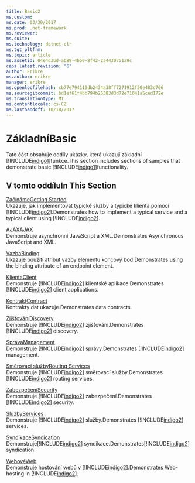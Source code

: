 ```yaml
---
title: Basic2
ms.custom: 
ms.date: 03/30/2017
ms.prod: .net-framework
ms.reviewer: 
ms.suite: 
ms.technology: dotnet-clr
ms.tgt_pltfrm: 
ms.topic: article
ms.assetid: 04e4d3bd-ab89-4b50-8f42-2a4430751a9c
caps.latest.revision: "6"
author: Erikre
ms.author: erikre
manager: erikre
ms.openlocfilehash: cb77e794119db2434a38ff7271912f50e483d766
ms.sourcegitcommit: bd1ef61f4bb794b25383d3d72e71041a5ced172e
ms.translationtype: MT
ms.contentlocale: cs-CZ
ms.lasthandoff: 10/18/2017
---
```

# <a name="basic"></a><span data-ttu-id="1932d-102">Základní</span><span class="sxs-lookup"><span data-stu-id="1932d-102">Basic</span></span>
<span data-ttu-id="1932d-103">Tato část obsahuje oddíly ukázky, která ukazují základní [!INCLUDE[indigo1](../../../../includes/indigo1-md.md)]funkce.</span><span class="sxs-lookup"><span data-stu-id="1932d-103">This section includes sections of samples that demonstrate basic [!INCLUDE[indigo1](../../../../includes/indigo1-md.md)]functionality.</span></span>  
  
## <a name="in-this-section"></a><span data-ttu-id="1932d-104">V tomto oddílu</span><span class="sxs-lookup"><span data-stu-id="1932d-104">In This Section</span></span>  
 [<span data-ttu-id="1932d-105">Začínáme</span><span class="sxs-lookup"><span data-stu-id="1932d-105">Getting Started</span></span>](../../../../docs/framework/wcf/samples/getting-started-sample.md)  
 <span data-ttu-id="1932d-106">Ukazuje, jak implementovat typické služby a typické klienta pomocí [!INCLUDE[indigo2](../../../../includes/indigo2-md.md)].</span><span class="sxs-lookup"><span data-stu-id="1932d-106">Demonstrates how to implement a typical service and a typical client using [!INCLUDE[indigo2](../../../../includes/indigo2-md.md)].</span></span>  
  
 [<span data-ttu-id="1932d-107">AJAX</span><span class="sxs-lookup"><span data-stu-id="1932d-107">AJAX</span></span>](../../../../docs/framework/wcf/samples/ajax.md)  
 <span data-ttu-id="1932d-108">Demonstruje asynchronní JavaScript a XML.</span><span class="sxs-lookup"><span data-stu-id="1932d-108">Demonstrates Asynchronous JavaScript and XML.</span></span>  
  
 [<span data-ttu-id="1932d-109">Vazba</span><span class="sxs-lookup"><span data-stu-id="1932d-109">Binding</span></span>](../../../../docs/framework/wcf/samples/binding.md)  
 <span data-ttu-id="1932d-110">Ukazuje použití atribut vazby elementu koncový bod.</span><span class="sxs-lookup"><span data-stu-id="1932d-110">Demonstrates using the binding attribute of an endpoint element.</span></span>  
  
 [<span data-ttu-id="1932d-111">Klienta</span><span class="sxs-lookup"><span data-stu-id="1932d-111">Client</span></span>](../../../../docs/framework/wcf/samples/client.md)  
 <span data-ttu-id="1932d-112">Demonstruje [!INCLUDE[indigo2](../../../../includes/indigo2-md.md)] klientské aplikace.</span><span class="sxs-lookup"><span data-stu-id="1932d-112">Demonstrates [!INCLUDE[indigo2](../../../../includes/indigo2-md.md)] client applications.</span></span>  
  
 [<span data-ttu-id="1932d-113">Kontrakt</span><span class="sxs-lookup"><span data-stu-id="1932d-113">Contract</span></span>](../../../../docs/framework/wcf/samples/contract.md)  
 <span data-ttu-id="1932d-114">Kontrakty dat ukazuje.</span><span class="sxs-lookup"><span data-stu-id="1932d-114">Demonstrates data contracts.</span></span>  
  
 [<span data-ttu-id="1932d-115">Zjišťování</span><span class="sxs-lookup"><span data-stu-id="1932d-115">Discovery</span></span>](../../../../docs/framework/wcf/samples/discovery-samples.md)  
 <span data-ttu-id="1932d-116">Demonstruje [!INCLUDE[indigo2](../../../../includes/indigo2-md.md)] zjišťování.</span><span class="sxs-lookup"><span data-stu-id="1932d-116">Demonstrates [!INCLUDE[indigo2](../../../../includes/indigo2-md.md)] discovery.</span></span>  
  
 [<span data-ttu-id="1932d-117">Správa</span><span class="sxs-lookup"><span data-stu-id="1932d-117">Management</span></span>](../../../../docs/framework/wcf/samples/management.md)  
 <span data-ttu-id="1932d-118">Demonstruje [!INCLUDE[indigo2](../../../../includes/indigo2-md.md)] správy.</span><span class="sxs-lookup"><span data-stu-id="1932d-118">Demonstrates [!INCLUDE[indigo2](../../../../includes/indigo2-md.md)] management.</span></span>  
  
 [<span data-ttu-id="1932d-119">Směrovací služby</span><span class="sxs-lookup"><span data-stu-id="1932d-119">Routing Services</span></span>](../../../../docs/framework/wcf/samples/routing-services.md)  
 <span data-ttu-id="1932d-120">Demonstruje [!INCLUDE[indigo2](../../../../includes/indigo2-md.md)] směrovací služby.</span><span class="sxs-lookup"><span data-stu-id="1932d-120">Demonstrates [!INCLUDE[indigo2](../../../../includes/indigo2-md.md)] routing services.</span></span>  
  
 [<span data-ttu-id="1932d-121">Zabezpečení</span><span class="sxs-lookup"><span data-stu-id="1932d-121">Security</span></span>](../../../../docs/framework/wcf/samples/security-in-wcf.md)  
 <span data-ttu-id="1932d-122">Demonstruje [!INCLUDE[indigo2](../../../../includes/indigo2-md.md)] zabezpečení.</span><span class="sxs-lookup"><span data-stu-id="1932d-122">Demonstrates [!INCLUDE[indigo2](../../../../includes/indigo2-md.md)] security.</span></span>  
  
 [<span data-ttu-id="1932d-123">Služby</span><span class="sxs-lookup"><span data-stu-id="1932d-123">Services</span></span>](../../../../docs/framework/wcf/samples/services.md)  
 <span data-ttu-id="1932d-124">Demonstruje [!INCLUDE[indigo2](../../../../includes/indigo2-md.md)] služby.</span><span class="sxs-lookup"><span data-stu-id="1932d-124">Demonstrates [!INCLUDE[indigo2](../../../../includes/indigo2-md.md)] services.</span></span>  
  
 [<span data-ttu-id="1932d-125">Syndikace</span><span class="sxs-lookup"><span data-stu-id="1932d-125">Syndication</span></span>](../../../../docs/framework/wcf/samples/syndication.md)  
 <span data-ttu-id="1932d-126">Demonstruje[!INCLUDE[indigo2](../../../../includes/indigo2-md.md)] syndikace.</span><span class="sxs-lookup"><span data-stu-id="1932d-126">Demonstrates[!INCLUDE[indigo2](../../../../includes/indigo2-md.md)] syndication.</span></span>  
  
 [<span data-ttu-id="1932d-127">Webové</span><span class="sxs-lookup"><span data-stu-id="1932d-127">Web</span></span>](../../../../docs/framework/wcf/samples/web.md)  
 <span data-ttu-id="1932d-128">Demonstruje hostování webů v [!INCLUDE[indigo2](../../../../includes/indigo2-md.md)].</span><span class="sxs-lookup"><span data-stu-id="1932d-128">Demonstrates Web-hosting in [!INCLUDE[indigo2](../../../../includes/indigo2-md.md)].</span></span>
